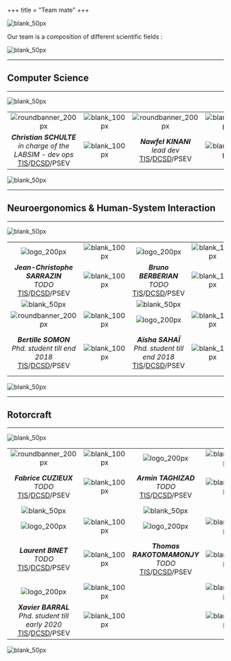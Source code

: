 +++
title = "Team mate"
+++

![blank_50px](/img/banners/blank_50px.jpg)

Our team is a composition of different scientific fields :

![blank_50px](/img/banners/blank_50px.jpg)

---

## Computer Science 

---

![blank_50px](/img/banners/blank_50px.jpg)

| | | | | |
| :---: | :---: | :---: | :---: | :---: |
| ![roundbanner_200px](/img/banners/roundbanner-cschulte_200px.png) | ![blank_100px](/img/banners/blank_100px.jpg) | ![roundbanner_200px](/img/banners/roundbanner-nkinani_200px.jpg) | ![blank_100px](/img/banners/blank_100px.jpg) | ![logo_200px](/logo/logo_200px.png) |
| ***Christian SCHULTE***<br>*in charge of the LABSIM - dev ops*<br>[TIS](http://www.onera.fr/fr/dsg/tis)/[DCSD](http://www.onera.fr/dcsd)/PSEV | ![blank_100px](/img/banners/blank_100px.jpg) | ***Nawfel KINANI***<br>*lead dev*<br>[TIS](http://www.onera.fr/fr/dsg/tis)/[DCSD](http://www.onera.fr/dcsd)/PSEV | ![blank_100px](/img/banners/blank_100px.jpg) | ***Gregory BONIN***<br>*hardware guru*<br>[TIS](http://www.onera.fr/fr/dsg/tis)/[DCSD](http://www.onera.fr/dcsd)/PSEV |

![blank_50px](/img/banners/blank_50px.jpg)

---

## Neuroergonomics & Human-System Interaction

---

![blank_50px](/img/banners/blank_50px.jpg)

| | | | | | | |
| :---: | :---: | :---: | :---: | :---: | :---: | :---: |
| ![logo_200px](/logo/logo_200px.png) | ![blank_100px](/img/banners/blank_100px.jpg) | ![logo_200px](/logo/logo_200px.png) | ![blank_100px](/img/banners/blank_100px.jpg) | ![logo_200px](/logo/logo_200px.png) | ![blank_100px](/img/banners/blank_100px.jpg) | ![logo_200px](/logo/logo_200px.png) |
| ***Jean-Christophe SARRAZIN***<br>*TODO*<br>[TIS](http://www.onera.fr/fr/dsg/tis)/[DCSD](http://www.onera.fr/dcsd)/PSEV | ![blank_100px](/img/banners/blank_100px.jpg) | ***Bruno BERBERIAN***<br>*TODO*<br>[TIS](http://www.onera.fr/fr/dsg/tis)/[DCSD](http://www.onera.fr/dcsd)/PSEV | ![blank_100px](/img/banners/blank_100px.jpg) | ***Patrick LE BLAYE***<br>*TODO*<br>[TIS](http://www.onera.fr/fr/dsg/tis)/[DCSD](http://www.onera.fr/dcsd)/PSEV | ![blank_100px](/img/banners/blank_100px.jpg) | ***Nicolas MAILLE***<br>*TODO*<br>[TIS](http://www.onera.fr/fr/dsg/tis)/[DCSD](http://www.onera.fr/dcsd)/PSEV |
| ![blank_50px](/img/banners/blank_50px.jpg) | | ![blank_50px](/img/banners/blank_50px.jpg) | | ![blank_50px](/img/banners/blank_50px.jpg) | | ![blank_50px](/img/banners/blank_50px.jpg) |
| ![roundbanner_200px](/img/banners/roundbanner-bsomon_200px.png) | ![blank_100px](/img/banners/blank_100px.jpg) | ![logo_200px](/logo/logo_200px.png) | ![blank_100px](/img/banners/blank_100px.jpg) | ![roundbanner_200px](/img/banners/roundbanner-jgouraud_200px.png) | ![blank_100px](/img/banners/blank_100px.jpg) | ![logo_200px](/logo/logo_200px.png) |
| ***Bertille SOMON***<br>*Phd. student till end 2018*<br>[TIS](http://www.onera.fr/fr/dsg/tis)/[DCSD](http://www.onera.fr/dcsd)/PSEV | ![blank_100px](/img/banners/blank_100px.jpg) | ***Aïsha SAHAÏ***<br>*Phd. student till end 2018*<br>[TIS](http://www.onera.fr/fr/dsg/tis)/[DCSD](http://www.onera.fr/dcsd)/PSEV | ![blank_100px](/img/banners/blank_100px.jpg) | ***Jonas GOURAUD***<br>*Phd. student till end 2018*<br>[TIS](http://www.onera.fr/fr/dsg/tis)/[DCSD](http://www.onera.fr/dcsd)/PSEV | ![blank_100px](/img/banners/blank_100px.jpg) | ***François DENQUIN***<br>*Phd. student till end 2018*<br>[TIS](http://www.onera.fr/fr/dsg/tis)/[DCSD](http://www.onera.fr/dcsd)/PSEV |

![blank_50px](/img/banners/blank_50px.jpg)

---

## Rotorcraft

---

![blank_50px](/img/banners/blank_50px.jpg)

| | | | | | | |
| :---: | :---: | :---: | :---: | :---: | :---: | :---: |
| ![roundbanner_200px](/img/banners/roundbanner-fcuzieux_200px.png) | ![blank_100px](/img/banners/blank_100px.jpg) | ![logo_200px](/logo/logo_200px.png) | ![blank_100px](/img/banners/blank_100px.jpg) | ![logo_200px](/logo/logo_200px.png) | ![blank_100px](/img/banners/blank_100px.jpg) | ![logo_200px](/logo/logo_200px.png) |
| ***Fabrice CUZIEUX***<br>*TODO*<br>[TIS](http://www.onera.fr/fr/dsg/tis)/[DCSD](http://www.onera.fr/dcsd)/PSEV | ![blank_100px](/img/banners/blank_100px.jpg) | ***Armin TAGHIZAD***<br>*TODO*<br>[TIS](http://www.onera.fr/fr/dsg/tis)/[DCSD](http://www.onera.fr/dcsd)/PSEV | ![blank_100px](/img/banners/blank_100px.jpg) | ***Piere-Marie BASSET***<br>*TODO*<br>[TIS](http://www.onera.fr/fr/dsg/tis)/[DCSD](http://www.onera.fr/dcsd)/PSEV | ![blank_100px](/img/banners/blank_100px.jpg) | ***Binh DANG-VU***<br>*TODO*<br>[TIS](http://www.onera.fr/fr/dsg/tis)/[DCSD](http://www.onera.fr/dcsd)/PSEV |
| ![blank_50px](/img/banners/blank_50px.jpg) | | ![blank_50px](/img/banners/blank_50px.jpg) | | ![blank_50px](/img/banners/blank_50px.jpg) | | ![blank_50px](/img/banners/blank_50px.jpg) |
| ![logo_200px](/logo/logo_200px.png) | ![blank_100px](/img/banners/blank_100px.jpg) | ![logo_200px](/logo/logo_200px.png) | ![blank_100px](/img/banners/blank_100px.jpg) | ![roundbanner_200px](/img/banners/roundbanner-qhtruong_200px.png) | ![blank_100px](/img/banners/blank_100px.jpg) | ![logo_200px](/logo/logo_200px.png) |
| ***Laurent BINET***<br>*TODO*<br>[TIS](http://www.onera.fr/fr/dsg/tis)/[DCSD](http://www.onera.fr/dcsd)/PSEV | ![blank_100px](/img/banners/blank_100px.jpg) | ***Thomas RAKOTOMAMONJY***<br>*TODO*<br>[TIS](http://www.onera.fr/fr/dsg/tis)/[DCSD](http://www.onera.fr/dcsd)/PSEV | ![blank_100px](/img/banners/blank_100px.jpg) | ***Quang-Huy TRUONG***<br>*Phd. student till end 2017*<br>[TIS](http://www.onera.fr/fr/dsg/tis)/[DCSD](http://www.onera.fr/dcsd)/PSEV | ![blank_100px](/img/banners/blank_100px.jpg) | ***Raphaël PERRET***<br>*Phd. student till end 2019*<br>[TIS](http://www.onera.fr/fr/dsg/tis)/[DCSD](http://www.onera.fr/dcsd)/PSEV | ![blank_100px](/img/banners/blank_100px.jpg) |
| ![logo_200px](/logo/logo_200px.png) | ![blank_100px](/img/banners/blank_100px.jpg) | | ![blank_100px](/img/banners/blank_100px.jpg) | | ![blank_100px](/img/banners/blank_100px.jpg) | |
| ***Xavier BARRAL***<br>*Phd. student till early 2020*<br>[TIS](http://www.onera.fr/fr/dsg/tis)/[DCSD](http://www.onera.fr/dcsd)/PSEV | ![blank_100px](/img/banners/blank_100px.jpg) | | ![blank_100px](/img/banners/blank_100px.jpg) | | ![blank_100px](/img/banners/blank_100px.jpg) | |

![blank_50px](/img/banners/blank_50px.jpg)

